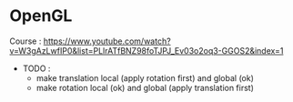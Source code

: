 # OpenGL

Course : https://www.youtube.com/watch?v=W3gAzLwfIP0&list=PLlrATfBNZ98foTJPJ_Ev03o2oq3-GGOS2&index=1

- TODO :
    - make translation local (apply rotation first) and global (ok)
    - make rotation local (ok) and global (apply translation first)